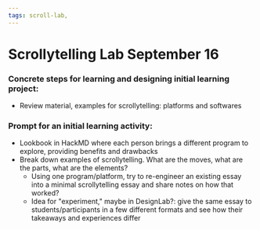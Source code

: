```yaml
---
tags: scroll-lab, 
---
```




# Scrollytelling Lab September 16

### Concrete steps for learning and designing initial learning project:
- Review material, examples for scrollytelling: platforms and softwares
    

### Prompt for an initial learning activity:
- Lookbook in HackMD where each person brings a different program to explore, providing benefits and drawbacks
- Break down examples of scrollytelling. What are the moves, what are the parts, what are the elements? 
    - Using one program/platform, try to re-engineer an existing essay into a minimal scrollytelling essay and share notes on how that worked? 
    - Idea for "experiment," maybe in DesignLab?: give the same essay to students/participants in a few different formats and see how their takeaways and experiences differ

